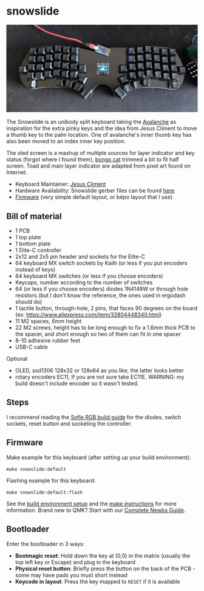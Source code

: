 # snowslide

![snowslide](snowslide.jpg)

The Snowslide is an unibody split keyboard taking the [Avalanche](https://github.com/vlkv/avalanche/) as inspiration for the extra pinky keys and the idea from Jesus Climent to move a thumb key to the palm location. One of avalanche's inner thumb key has also been moved to an index inner key position.

The oled screen is a mashup of multiple sources for layer indicator and key status (forgot where I found them), [bongo cat](https://www.reddit.com/r/MechanicalKeyboards/comments/nhc7rf/made_my_own_version_of_bongo_cat_oled_animation/) trimmed a bit to fit half screen. Toad and main layer indicator are adapted from pixel art found on Internet.

* Keyboard Maintainer: [Jesus Climent](https://github.com/climent)
* Hardware Availability: Snowslide gerber files can be found [here](https://github.com/climent/avalanche/tree/snowslide)
* [Firmware](https://github.com/Geobert/qmk_firmware/tree/geob-bepo-layout/keyboards/snowslide) (very simple default layout, or bépo layout that I use)

## Bill of material

* 1 PCB
* 1 top plate
* 1 bottom plate
* 1 Elite-C controller
* 2x12 and 2x5 pin header and sockets for the Elite-C
* 64 keyboard MX switch sockets by Kailh (or less if you put encoders instead of keys)
* 64 keyboard MX switches (or less if you choose encoders)
* Keycaps, number according to the number of switches
* 64 (or less if you choose encoders) diodes 1N4148W or through hole resistors (but I don't know the reference, the ones used in ergodash should do)
* 1 tactile button, through-hole, 2 pins, that faces 90 degrees on the board (ex: https://www.aliexpress.com/item/32804448340.html)
* 11 M2 spaces, 6mm height
* 22 M2 screws, height has to be long enough to fix a 1.6mm thick PCB to the spacer, and short enough so two of them can fit in one spacer
* 8-10 adhesive rubber feet
* USB-C cable

Optional

* OLED, ssd1306 128x32 or 128x64 as you like, the latter looks better
* rotary encoders EC11, If you are not sure take EC11E. WARNING: my build doesn't include encoder so it wasn't tested.

## Steps

I recommend reading the [Sofle RGB build guide](https://josefadamcik.github.io/SofleKeyboard/build_guide_rgb.html) 
for the diodes, switch sockets, reset button and socketing the controller.

## Firmware

Make example for this keyboard (after setting up your build environment):

    make snowslide:default

Flashing example for this keyboard:

    make snowslide:default:flash

See the [build environment setup](https://docs.qmk.fm/#/getting_started_build_tools) and the [make instructions](https://docs.qmk.fm/#/getting_started_make_guide) for more information. Brand new to QMK? Start with our [Complete Newbs Guide](https://docs.qmk.fm/#/newbs).

## Bootloader

Enter the bootloader in 3 ways:

* **Bootmagic reset**: Hold down the key at (0,0) in the matrix (usually the top left key or Escape) and plug in the keyboard
* **Physical reset button**: Briefly press the button on the back of the PCB - some may have pads you must short instead
* **Keycode in layout**: Press the key mapped to `RESET` if it is available
